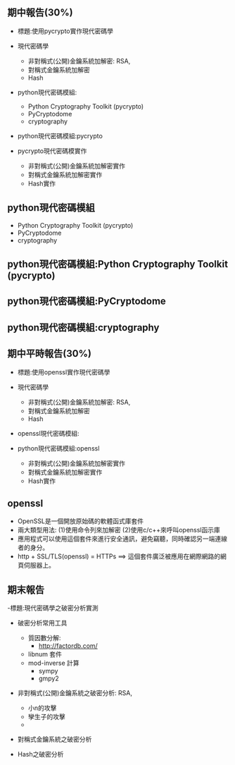 ##

## 期中報告(30%)

- 標題:使用pycrypto實作現代密碼學

- 現代密碼學
  - 非對稱式(公開)金鑰系統加解密: RSA,
  - 對稱式金鑰系統加解密
  - Hash
- python現代密碼模組:
  - Python Cryptography Toolkit (pycrypto)
  - PyCryptodome
  - cryptography 
- python現代密碼模組:pycrypto
- pycrypto現代密碼模實作
  - 非對稱式(公開)金鑰系統加解密實作
  - 對稱式金鑰系統加解密實作
  - Hash實作

## python現代密碼模組

- Python Cryptography Toolkit (pycrypto)
- PyCryptodome
- cryptography 

## python現代密碼模組:Python Cryptography Toolkit (pycrypto)

## python現代密碼模組:PyCryptodome

## python現代密碼模組:cryptography 

## 期中平時報告(30%)

- 標題:使用openssl實作現代密碼學

- 現代密碼學
  - 非對稱式(公開)金鑰系統加解密: RSA,
  - 對稱式金鑰系統加解密
  - Hash
- openssl現代密碼模組:

- python現代密碼模組:openssl
  - 非對稱式(公開)金鑰系統加解密實作
  - 對稱式金鑰系統加解密實作
  - Hash實作

## openssl

- OpenSSL是一個開放原始碼的軟體函式庫套件
- 兩大類型用法: (1)使用命令列來加解密  (2)使用c/c++來呼叫openssl函示庫
- 應用程式可以使用這個套件來進行安全通訊，避免竊聽，同時確認另一端連線者的身分。
- http + SSL/TLS(openssl) = HTTPs ==> 這個套件廣泛被應用在網際網路的網頁伺服器上。


## 期末報告

-標題:現代密碼學之破密分析實測

- 破密分析常用工具
  - 質因數分解:
    - http://factordb.com/
  - libnum 套件 
  - mod-inverse 計算
    - sympy
    - gmpy2 

- 非對稱式(公開)金鑰系統之破密分析: RSA,
  - 小n的攻擊
  - 孿生子的攻擊
  -  

- 對稱式金鑰系統之破密分析

- Hash之破密分析
